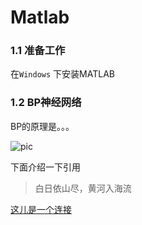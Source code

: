 # Matlab

### 1.1 准备工作

在`Windows` 下安装MATLAB

### 1.2 BP神经网络

BP的原理是。。。

![pic](http://images.cnitblog.com/blog/571227/201411/231429324377605.png)

下面介绍一下引用

> 白日依山尽，黄河入海流

[这儿是一个连接](https://www.baidu.com)


